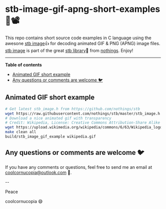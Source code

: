 # stb-image-gif-apng-short-examples :sunrise_over_mountains::film_projector:
This repo contains short source code examples in C language using the awesone [stb image](https://github.com/nothings/stb/blob/master/stb_image.h):thumbsup: for decoding animated GIF & PNG (APNG) image files. [stb image](https://github.com/nothings/stb/blob/master/stb_image.h) is part of the great [stb library](https://github.com/nothings/stb):star_struck: from [nothings](https://github.com/nothings). Enjoy!

---

**Table of contents**

<!-- @import "[TOC]" {cmd="toc" depthFrom=2 depthTo=6 orderedList=false} -->

<!-- code_chunk_output -->

- [Animated GIF short example](#animated-gif-short-example)
- [Any questions or comments are welcome :bird:](#any-questions-or-comments-are-welcome-bird)

<!-- /code_chunk_output -->


## Animated GIF short example

```bash
# Get latest stb_image.h from https://github.com/nothings/stb
wget https://raw.githubusercontent.com/nothings/stb/master/stb_image.h -O src/stb_image.h -q
# Download a nice animated gif with transparency
# Credit: Wikipedia, License: Creative Commons Attribution-Share Alike 4.0 International
wget https://upload.wikimedia.org/wikipedia/commons/6/63/Wikipedia_logo_puzzle_globe_spins_horizontally_and_vertically%2C_revealing_the_contents_of_all_of_its_puzzle_pieces%2C_without_background.gif -O wikipedia.gif -q
make clean all
build/stb_image_gif_example wikipedia.gif
```

## Any questions or comments are welcome :bird:
If you have any comments or questions, feel free to send me an email at coolcornucopia@outlook.com :email:.

--

Peace

coolcornucopia :smile:
